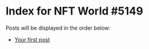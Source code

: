 # Index for NFT World #5149
Posts will be displayed in the order below:

- [Your first post](./001-first.md)

